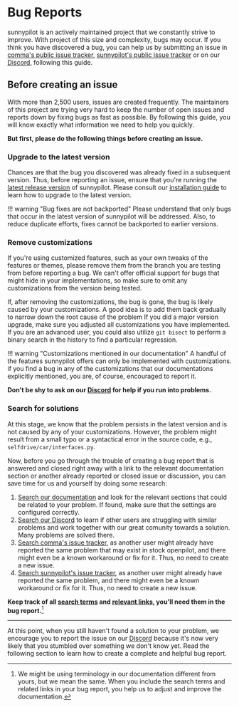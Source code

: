 # Bug Reports

sunnypilot is an actively maintained project that we constantly strive to improve. With project of this size and complexity, bugs may occur. If you think you have discovered a bug, you can help us by submitting an issue in [comma's public issue tracker](https://github.com/commaai/openpilot/issues), [sunnypilot's public issue tracker](https://github.com/sunnypilot/sunnypilot/issues) or on our [Discord](https://discord.sunnypilot.ai), following this guide.

## Before creating an issue

With more than 2,500 users, issues are created frequently. The maintainers of this project are trying very hard to keep the number of open issues and reports down by fixing bugs as fast as possible. By following this guide, you will know exactly what information we need to help you quickly.

**But first, please do the following things before creating an issue.**

### Upgrade to the latest version

Chances are that the bug you discovered was already fixed in a subsequent version. Thus, before reporting an issue, ensure that you're running the [latest release version](https://github.com/sunnypilot/sunnypilot/releases) of sunnypilot. Please consult our [installation guide](../setup/read-before-installing.md) to learn how to upgrade to the latest version.

!!! warning "Bug fixes are not backported"
    Please understand that only bugs that occur in the latest version of sunnypilot will be addressed. Also, to reduce duplicate efforts, fixes cannot be backported to earlier versions.

### Remove customizations

If you're using customized features, such as your own tweaks of the features or themes, please remove them from the branch you are testing from before reporting a bug. We can't offer official support for bugs that might hide in your implementations, so make sure to omit any customizations from the version being tested.

If, after removing the customizations, the bug is gone, the bug is likely caused by your customizations. A good idea is to add them back gradually to narrow down the root cause of the problem If you did a major version upgrade, make sure you adjusted all customizations you have implemented. If you are an advanced user, you could also utilize `git bisect` to perform a binary search in the history to find a particular regression.

!!! warning "Customizations mentioned in our documentation"
    A handful of the features sunnypilot offers can only be implemented with customizations. if you find a bug in any of the customizations that our documentations explicitly mentioned, you are, of course, encouraged to report it.

**Don't be shy to ask on our [Discord](https://discord.sunnypilot.ai) for help if you run into problems.**

### Search for solutions

At this stage, we know that the problem persists in the latest version and is not caused by any of your customizations. However, the problem might result from a small typo or a syntactical error in the source code, e.g., `selfdrive/car/interfaces.py`.

Now, before you go through the trouble of creating a bug report that is answered and closed right away with a link to the relevant documentation section or another already reported or closed issue or discussion, you can save time for us and yourself by doing some research:

1. [Search our documentation] and look for the relevant sections that could be related to your problem. If found, make sure that the settings are configured correctly.
2. [Search our Discord](https://discord.sunnypilot.ai) to learn if other users are struggling with similar problems and work together with our great comunity towards a solution. Many problems are solved there.
3. [Search comma's issue tracker](https://github.com/commaai/openpilot/issues), as another user might already have reported the same problem that may exist in stock openpilot, and there might even be a known workaround or fix for it. Thus, no need to create a new issue.
3. [Search sunnypilot's issue tracker](https://github.com/sunnypilot/sunnypilot/issues), as another user might already have reported the same problem, and there might even be a known workaround or fix for it. Thus, no need to create a new issue.

[Search our documentation]: ?q=

**Keep track of all <u>search terms</u> and <u>relevant links</u>, you'll need them in the bug report.**[^1]

  [^1]:
    We might be using terminology in our documentation different from yours, but we mean the same. When you include the search terms and related links in your bug report, you help us to adjust and improve the documentation. 

---

At this point, when you still haven't found a solution to your problem, we encourage you to report the issue on our [Discord](https://discord.sunnypilot.ai) because it's now very likely that you stumbled over something we don't know yet. Read the following section to learn how to create a complete and helpful bug report.


